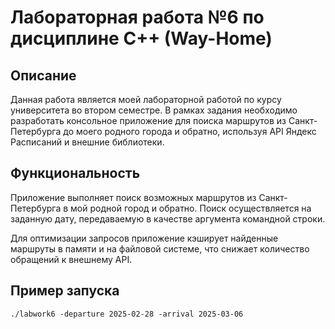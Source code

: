 # Лабораторная работа №6 по дисциплине C++ (Way-Home)

## Описание

Данная работа является моей лабораторной работой по курсу университета во втором семестре. В рамках задания необходимо разработать консольное приложение для поиска маршрутов из Санкт-Петербурга до моего родного города и обратно, используя API Яндекс Расписаний и внешние библиотеки.

## Функциональность

Приложение выполняет поиск возможных маршрутов из Санкт-Петербурга в мой родной город и обратно. Поиск осуществляется на заданную дату, передаваемую в качестве аргумента командной строки. 

Для оптимизации запросов приложение кэширует найденные маршруты в памяти и на файловой системе, что снижает количество обращений к внешнему API.

## Пример запуска
`./labwork6 -departure 2025-02-28 -arrival 2025-03-06`
